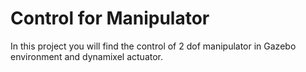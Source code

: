 # Control for Manipulator
In this project you will find the control of 2 dof manipulator in Gazebo environment and dynamixel actuator.
